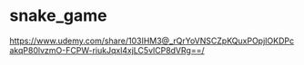# snake_game
https://www.udemy.com/share/103IHM3@_rQrYoVNSCZpKQuxPOpjIOKDPcakqP80lvzmO-FCPW-riukJqxl4xjLC5vlCP8dVRg==/
